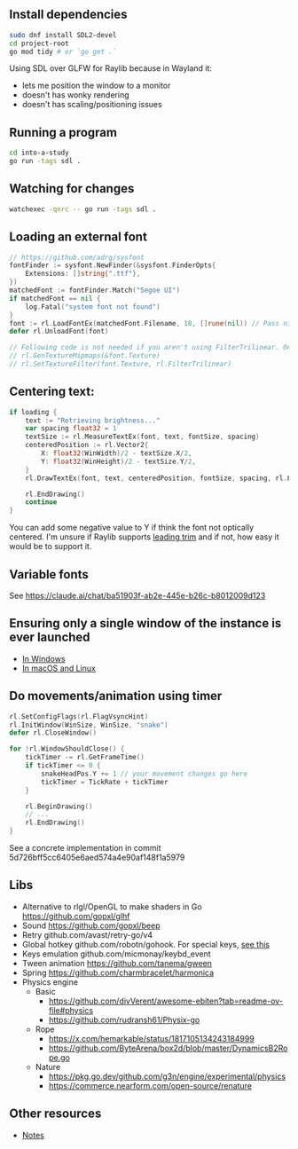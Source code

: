## Install dependencies

```sh
sudo dnf install SDL2-devel
cd project-root
go mod tidy # or `go get .`
```

Using SDL over GLFW for Raylib because in Wayland it:

- lets me position the window to a monitor
- doesn't has wonky rendering
- doesn't has scaling/positioning issues

## Running a program

```sh
cd into-a-study
go run -tags sdl .
```

## Watching for changes

```sh
watchexec -qnrc -- go run -tags sdl .
```

## Loading an external font

```go
// https://github.com/adrg/sysfont
fontFinder := sysfont.NewFinder(&sysfont.FinderOpts{
	Extensions: []string{".ttf"},
})
matchedFont := fontFinder.Match("Segoe UI")
if matchedFont == nil {
	log.Fatal("system font not found")
}
font := rl.LoadFontEx(matchedFont.Filename, 18, []rune(nil)) // Pass nil to load the default character set
defer rl.UnloadFont(font)

// Following code is not needed if you aren't using FilterTrilinear. On 2D drawing FilterTrilinear isn't noticeable because it looks like FilterBiLinear
// rl.GenTextureMipmaps(&font.Texture)
// rl.SetTextureFilter(font.Texture, rl.FilterTrilinear)
```

## Centering text:

```go
if loading {
	text := "Retrieving brightness..."
	var spacing float32 = 1
	textSize := rl.MeasureTextEx(font, text, fontSize, spacing)
	centeredPosition := rl.Vector2{
		X: float32(WinWidth)/2 - textSize.X/2,
		Y: float32(WinHeight)/2 - textSize.Y/2,
	}
	rl.DrawTextEx(font, text, centeredPosition, fontSize, spacing, rl.LightGray)

	rl.EndDrawing()
	continue
}
```

You can add some negative value to Y if think the font not optically centered. I'm unsure if Raylib supports [leading trim](https://medium.com/microsoft-design/leading-trim-the-future-of-digital-typesetting-d082d84b202) and if not, how easy it would be to support it.

## Variable fonts

See https://claude.ai/chat/ba51903f-ab2e-445e-b26c-b8012009d123

## Ensuring only a single window of the instance is ever launched

- [In Windows](https://github.com/ajitid/stellate/blob/main/single-instance_windows.go)
- [In macOS and Linux](https://claude.ai/chat/38e56e68-e64a-4a1b-8272-7ac1a5e7ba82)

## Do movements/animation using timer

```go
rl.SetConfigFlags(rl.FlagVsyncHint)
rl.InitWindow(WinSize, WinSize, "snake")
defer rl.CloseWindow()

for !rl.WindowShouldClose() {
	tickTimer -= rl.GetFrameTime()
	if tickTimer <= 0 {
		snakeHeadPos.Y += 1 // your movement changes go here
		tickTimer = TickRate + tickTimer
	}

	rl.BeginDrawing()
	// ...
	rl.EndDrawing()
}
```

See a concrete implementation in commit 5d726bff5cc6405e6aed574a4e90af148f1a5979

## Libs

- Alternative to rlgl/OpenGL to make shaders in Go https://github.com/gopxl/glhf
- Sound https://github.com/gopxl/beep
- Retry github.com/avast/retry-go/v4
- Global hotkey github.com/robotn/gohook. For special keys, [see this](https://github.com/ajitid/stellate/blob/06989b0de27999ff514d87a959bcf8a147904693/main.go#L132-L152)
- Keys emulation github.com/micmonay/keybd_event
- Tween animation https://github.com/tanema/gween
- Spring https://github.com/charmbracelet/harmonica
- Physics engine
  - Basic
    - https://github.com/divVerent/awesome-ebiten?tab=readme-ov-file#physics
    - https://github.com/rudransh61/Physix-go
  - Rope
    - https://x.com/hemarkable/status/1817105134243184999
    - https://github.com/ByteArena/box2d/blob/master/DynamicsB2Rope.go
  - Nature
    - https://pkg.go.dev/github.com/g3n/engine/experimental/physics
    - https://commerce.nearform.com/open-source/renature

## Other resources

- [Notes](https://github.com/ajitid/stellate/blob/main/notes-raylib.md?plain=1#L44)
